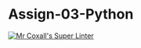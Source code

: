 # Assign-03-Python
[![Mr Coxall's Super Linter](https://github.com/ICS3U-Programming-JosephK/Assign-03-Python/workflows/Mr%20Coxall's%20Super%20Linter/badge.svg)](https://github.com/ICS3U-Programming-JosephK/Assign-03-Python/actions/)

